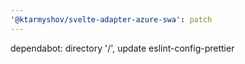 ```yaml
---
'@ktarmyshov/svelte-adapter-azure-swa': patch
---
```


dependabot: directory '/', update eslint-config-prettier
